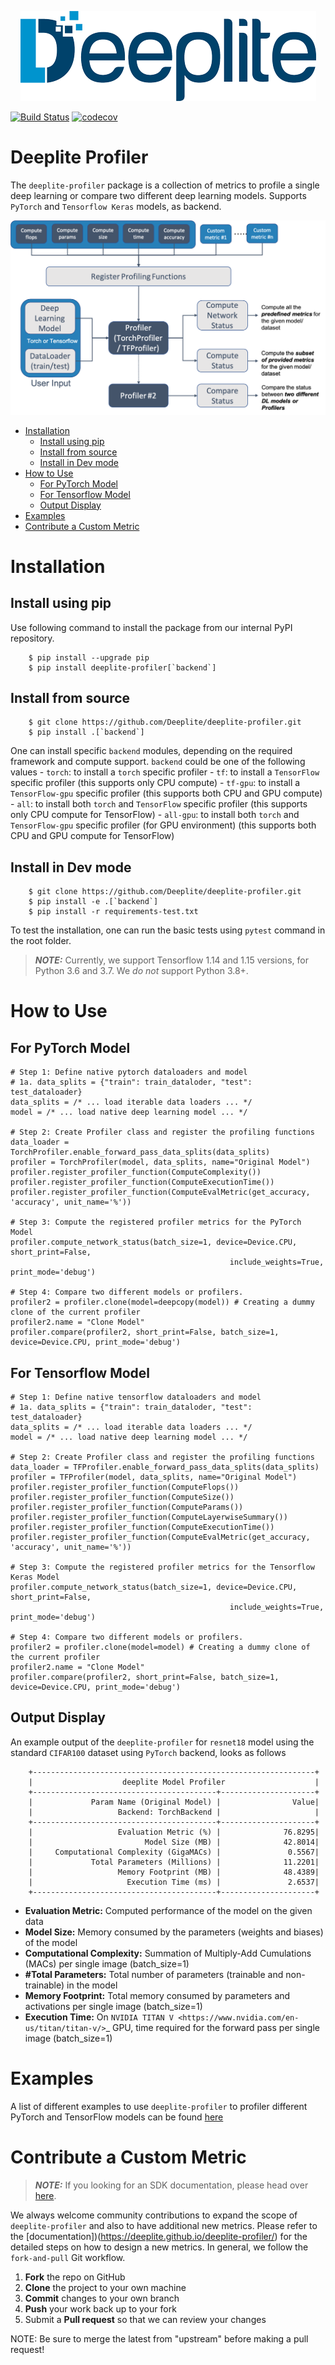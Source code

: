 <p align="center">
  <img src="deeplite-logo-color.png" />
</p>

[![Build Status](https://travis-ci.com/Deeplite/deeplite-profiler.svg?token=KrazyWqBHDFfVzGZSU9X&branch=master)](https://travis-ci.com/Deeplite/deeplite-profiler) [![codecov](https://codecov.io/gh/Deeplite/deeplite-profiler/branch/master/graph/badge.svg?token=D1RMWA1TDC)](https://codecov.io/gh/Deeplite/deeplite-profiler)

# Deeplite Profiler

The `deeplite-profiler` package is a collection of metrics to profile a single deep learning or compare two different deep learning models. Supports `PyTorch` and `Tensorflow Keras` models, as backend.

<p align="center">
  <img src="profiler.png" />
</p>

* [Installation](#Installation)
    * [Install using pip](#Install-using-pip)
    * [Install from source](#Install-from-source)
    * [Install in Dev mode](#Install-in-dev-mode)
* [How to Use](#How-to-Use)
    * [For PyTorch Model](#For-pytorch-Model)
    * [For Tensorflow Model](#For-Tensorflow-Model)
    * [Output Display](#FOutput-Display)
* [Examples](#Examples)
* [Contribute a Custom Metric](#Contribute-a-Custom-Metric)


# Installation

## Install using pip

Use following command to install the package from our internal PyPI repository. 

```
    $ pip install --upgrade pip
    $ pip install deeplite-profiler[`backend`]
```

## Install from source

```
    $ git clone https://github.com/Deeplite/deeplite-profiler.git
    $ pip install .[`backend`]
```

One can install specific ``backend`` modules, depending on the required framework and compute support. ``backend`` could be one of the following values
    - ``torch``: to install a ``torch`` specific profiler
    - ``tf``: to install a ``TensorFlow`` specific profiler (this supports only CPU compute)
    - ``tf-gpu``: to install a ``TensorFlow-gpu`` specific profiler (this supports both CPU and GPU compute)
    - ``all``: to install both ``torch`` and ``TensorFlow`` specific profiler (this supports only CPU compute for TensorFlow)
    - ``all-gpu``: to install both ``torch`` and ``TensorFlow-gpu`` specific profiler (for GPU environment) (this supports both CPU and GPU compute for TensorFlow)


## Install in Dev mode

```
    $ git clone https://github.com/Deeplite/deeplite-profiler.git
    $ pip install -e .[`backend`]
    $ pip install -r requirements-test.txt
```

To test the installation, one can run the basic tests using `pytest` command in the root folder.

> **_NOTE:_**  Currently, we support Tensorflow 1.14 and 1.15 versions, for Python 3.6 and 3.7. We _do not_ support Python 3.8+.


# How to Use

## For PyTorch Model

```
# Step 1: Define native pytorch dataloaders and model
# 1a. data_splits = {"train": train_dataloder, "test": test_dataloader}
data_splits = /* ... load iterable data loaders ... */
model = /* ... load native deep learning model ... */

# Step 2: Create Profiler class and register the profiling functions
data_loader = TorchProfiler.enable_forward_pass_data_splits(data_splits)
profiler = TorchProfiler(model, data_splits, name="Original Model")
profiler.register_profiler_function(ComputeComplexity())
profiler.register_profiler_function(ComputeExecutionTime())
profiler.register_profiler_function(ComputeEvalMetric(get_accuracy, 'accuracy', unit_name='%'))

# Step 3: Compute the registered profiler metrics for the PyTorch Model
profiler.compute_network_status(batch_size=1, device=Device.CPU, short_print=False,
                                                 include_weights=True, print_mode='debug')

# Step 4: Compare two different models or profilers.
profiler2 = profiler.clone(model=deepcopy(model)) # Creating a dummy clone of the current profiler
profiler2.name = "Clone Model"
profiler.compare(profiler2, short_print=False, batch_size=1, device=Device.CPU, print_mode='debug')
```

## For Tensorflow Model

```
# Step 1: Define native tensorflow dataloaders and model
# 1a. data_splits = {"train": train_dataloder, "test": test_dataloader}
data_splits = /* ... load iterable data loaders ... */
model = /* ... load native deep learning model ... */

# Step 2: Create Profiler class and register the profiling functions
data_loader = TFProfiler.enable_forward_pass_data_splits(data_splits)
profiler = TFProfiler(model, data_splits, name="Original Model")
profiler.register_profiler_function(ComputeFlops())
profiler.register_profiler_function(ComputeSize())
profiler.register_profiler_function(ComputeParams())
profiler.register_profiler_function(ComputeLayerwiseSummary())
profiler.register_profiler_function(ComputeExecutionTime())
profiler.register_profiler_function(ComputeEvalMetric(get_accuracy, 'accuracy', unit_name='%'))

# Step 3: Compute the registered profiler metrics for the Tensorflow Keras Model
profiler.compute_network_status(batch_size=1, device=Device.CPU, short_print=False,
                                                 include_weights=True, print_mode='debug')

# Step 4: Compare two different models or profilers.
profiler2 = profiler.clone(model=model) # Creating a dummy clone of the current profiler
profiler2.name = "Clone Model"
profiler.compare(profiler2, short_print=False, batch_size=1, device=Device.CPU, print_mode='debug')
```

## Output Display

An example output of the ``deeplite-profiler`` for ``resnet18`` model using the standard ``CIFAR100`` dataset using ``PyTorch`` backend, looks as follows

```
    +---------------------------------------------------------------+
    |                    deeplite Model Profiler                    |
    +-----------------------------------------+---------------------+
    |             Param Name (Original Model) |                Value|
    |                   Backend: TorchBackend |                     |
    +-----------------------------------------+---------------------+
    |                   Evaluation Metric (%) |              76.8295|
    |                         Model Size (MB) |              42.8014|
    |     Computational Complexity (GigaMACs) |               0.5567|
    |             Total Parameters (Millions) |              11.2201|
    |                   Memory Footprint (MB) |              48.4389|
    |                     Execution Time (ms) |               2.6537|
    +-----------------------------------------+---------------------+
```

- **Evaluation Metric:** Computed performance of the model on the given data
- **Model Size:** Memory consumed by the parameters (weights and biases) of the model
- **Computational Complexity:** Summation of Multiply-Add Cumulations (MACs) per single image (batch_size=1)
- **#Total Parameters:** Total number of parameters (trainable and non-trainable) in the model
- **Memory Footprint:** Total memory consumed by parameters and activations per single image (batch_size=1)
- **Execution Time:** On `NVIDIA TITAN V <https://www.nvidia.com/en-us/titan/titan-v/>`_ GPU, time required for the forward pass per single image (batch_size=1)

# Examples

A list of different examples to use ``deeplite-profiler`` to profiler different PyTorch and TensorFlow models can be found [here](./examples) 


# Contribute a Custom Metric

> **_NOTE:_**  If you looking for an SDK documentation, please head over [here](https://deeplite.github.io/deeplite-profiler/).

We always welcome community contributions to expand the scope of `deeplite-profiler` and also to have additional new metrics. Please refer to the [documentation])(https://deeplite.github.io/deeplite-profiler/) for the detailed steps on how to design a new metrics. In general, we follow the `fork-and-pull` Git workflow.

 1. **Fork** the repo on GitHub
 2. **Clone** the project to your own machine
 3. **Commit** changes to your own branch
 4. **Push** your work back up to your fork
 5. Submit a **Pull request** so that we can review your changes

NOTE: Be sure to merge the latest from "upstream" before making a pull request!
